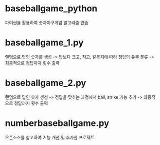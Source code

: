 # baseballgame_python
파이썬을 활용하여 숫자야구게임 알고리즘 연습


# baseballgame_1.py
  랜덤으로 답인 숫자를 생성 -> 답보다 크고, 작고, 같은지에 따라 정답의 유무 분류 -> 최종적으로 정답까지 횟수 출력	
	
# baseballgame_2.py
  랜덤으로 답인 숫자 생성 -> 정답을 맞추는 과정에서 ball, strike 기능 추가 -> 최종적으로 정답까지 횟수 출력
  
# numberbaseballgame.py
  오픈소스를 참고하여 기능 개선 및 추가한 프로젝트
